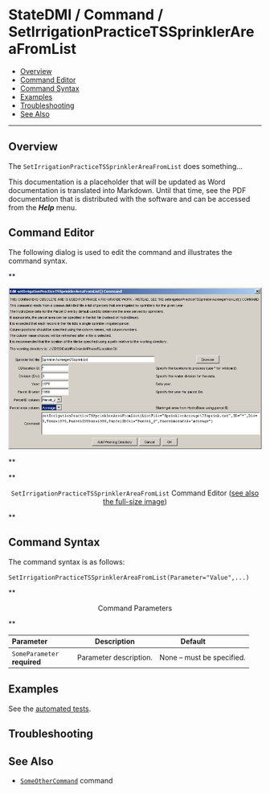 # StateDMI / Command / SetIrrigationPracticeTSSprinklerAreaFromList #

* [Overview](#overview)
* [Command Editor](#command-editor)
* [Command Syntax](#command-syntax)
* [Examples](#examples)
* [Troubleshooting](#troubleshooting)
* [See Also](#see-also)

-------------------------

## Overview ##

The `SetIrrigationPracticeTSSprinklerAreaFromList` does something...

This documentation is a placeholder that will be updated as Word documentation is translated into Markdown.
Until that time, see the PDF documentation that is distributed with the software and can be accessed
from the ***Help*** menu.

## Command Editor ##

The following dialog is used to edit the command and illustrates the command syntax.

**<p style="text-align: center;">
![SetIrrigationPracticeTSSprinklerAreaFromList](SetIrrigationPracticeTSSprinklerAreaFromList.png)
</p>**

**<p style="text-align: center;">
`SetIrrigationPracticeTSSprinklerAreaFromList` Command Editor (<a href="../SetIrrigationPracticeTSSprinklerAreaFromList.png">see also the full-size image</a>)
</p>**

## Command Syntax ##

The command syntax is as follows:

```text
SetIrrigationPracticeTSSprinklerAreaFromList(Parameter="Value",...)
```
**<p style="text-align: center;">
Command Parameters
</p>**

| **Parameter**&nbsp;&nbsp;&nbsp;&nbsp;&nbsp;&nbsp;&nbsp;&nbsp;&nbsp;&nbsp;&nbsp;&nbsp; | **Description** | **Default**&nbsp;&nbsp;&nbsp;&nbsp;&nbsp;&nbsp;&nbsp;&nbsp;&nbsp;&nbsp; |
| --------------|-----------------|----------------- |
|`SomeParameter`<br>**required**|Parameter description.|None – must be specified.|

## Examples ##

See the [automated tests](https://github.com/OpenCDSS/cdss-app-statedmi-test/tree/master/test/regression/commands/SetIrrigationPracticeTSSprinklerAreaFromList).

## Troubleshooting ##

## See Also ##

* [`SomeOtherCommand`](../SomeOtherCommand/SomeOtherCommand) command
